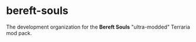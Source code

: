# bereft-souls

The development organization for the **Bereft Souls** "ultra-modded" Terraria mod pack.

